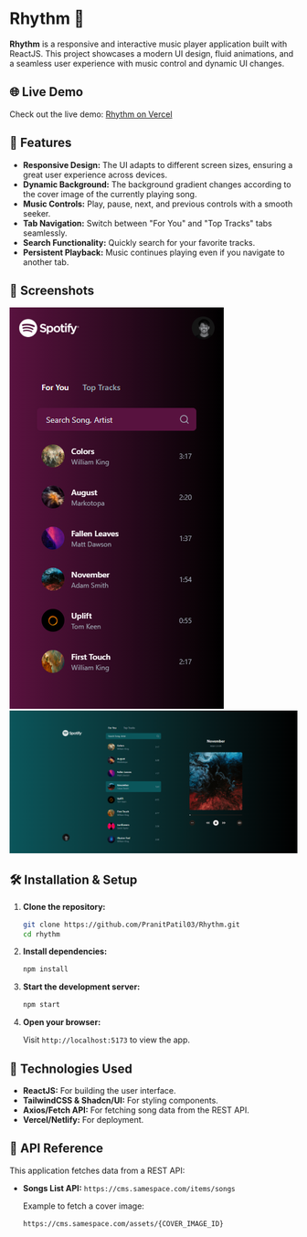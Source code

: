 
# Rhythm 🎵

**Rhythm** is a responsive and interactive music player application built with ReactJS. This project showcases a modern UI design, fluid animations, and a seamless user experience with music control and dynamic UI changes.

## 🌐 Live Demo

Check out the live demo: [Rhythm on Vercel](https://rhythm-iota.vercel.app/)

## 🚀 Features

- **Responsive Design:** The UI adapts to different screen sizes, ensuring a great user experience across devices.
- **Dynamic Background:** The background gradient changes according to the cover image of the currently playing song.
- **Music Controls:** Play, pause, next, and previous controls with a smooth seeker.
- **Tab Navigation:** Switch between "For You" and "Top Tracks" tabs seamlessly.
- **Search Functionality:** Quickly search for your favorite tracks.
- **Persistent Playback:** Music continues playing even if you navigate to another tab.

## 📸 Screenshots

![Mobile View](public\mobile.png)
![Desktop View](public\desktop.png)

## 🛠️ Installation & Setup

1. **Clone the repository:**

    ```bash
    git clone https://github.com/PranitPatil03/Rhythm.git
    cd rhythm
    ```

2. **Install dependencies:**

    ```bash
    npm install
    ```

3. **Start the development server:**

    ```bash
    npm start
    ```

4. **Open your browser:**

    Visit `http://localhost:5173` to view the app.

## 🔧 Technologies Used

- **ReactJS:** For building the user interface.
- **TailwindCSS & Shadcn/UI:** For styling components.
- **Axios/Fetch API:** For fetching song data from the REST API.
- **Vercel/Netlify:** For deployment.

## 📡 API Reference

This application fetches data from a REST API:

- **Songs List API:** `https://cms.samespace.com/items/songs`
  
  Example to fetch a cover image:

  ```plaintext
  https://cms.samespace.com/assets/{COVER_IMAGE_ID}
  ```

